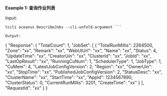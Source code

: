 **Example 1: 查询作业列表**



Input: 

```
tccli oceanus DescribeJobs --cli-unfold-argument ```

Output: 
```
{
    "Response": {
        "TotalCount": 1,
        "JobSet": [
            {
                "TotalRunMillis": 2264500,
                "Zone": "xx",
                "Remark": "xx",
                "WebUIUrl": "xx",
                "Name": "xx",
                "Status": 4,
                "UpdateTime": "xx",
                "CreatorUin": "xx",
                "ClusterId": "xx",
                "JobId": "xx",
                "LastOpResult": "xx",
                "RunningCuNum": 1,
                "SchedulerType": 1,
                "JobType": 1,
                "CuMem": 4,
                "LatestJobConfigVersion": 2,
                "Region": "xx",
                "OwnerUin": "xx",
                "StopTime": "xx",
                "PublishedJobConfigVersion": 2,
                "StatusDesc": "xx",
                "ClusterName": "xx",
                "StartTime": "xx",
                "AppId": 1234567890,
                "ClusterStatus": 0,
                "CurrentRunMillis": 3201,
                "CreateTime": "xx"
            }
        ],
        "RequestId": "xx"
    }
}
```

